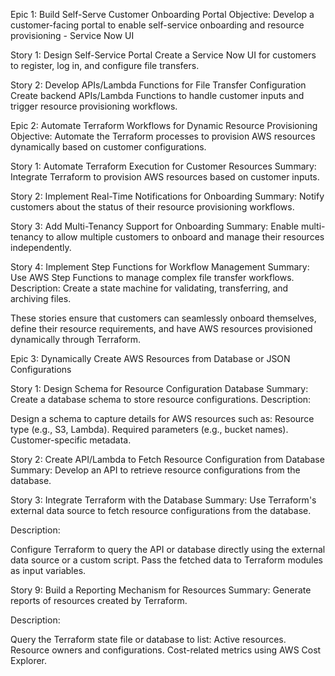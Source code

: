 Epic 1: Build Self-Serve Customer Onboarding Portal
Objective: Develop a customer-facing portal to enable self-service onboarding and resource provisioning - Service Now UI

Story 1: Design Self-Service Portal
Create a Service Now UI for customers to register, log in, and configure file transfers.

Story 2: Develop APIs/Lambda Functions for File Transfer Configuration
Create backend APIs/Lambda Functions to handle customer inputs and trigger resource provisioning workflows.

Epic 2: Automate Terraform Workflows for Dynamic Resource Provisioning
Objective: Automate the Terraform processes to provision AWS resources dynamically based on customer configurations.

Story 1: Automate Terraform Execution for Customer Resources
Summary: Integrate Terraform to provision AWS resources based on customer inputs.

Story 2: Implement Real-Time Notifications for Onboarding
Summary: Notify customers about the status of their resource provisioning workflows.

Story 3: Add Multi-Tenancy Support for Onboarding
Summary: Enable multi-tenancy to allow multiple customers to onboard and manage their resources independently.

Story 4: Implement Step Functions for Workflow Management
Summary: Use AWS Step Functions to manage complex file transfer workflows.
Description:
Create a state machine for validating, transferring, and archiving files.


These stories ensure that customers can seamlessly onboard themselves, define their resource requirements, and have AWS resources provisioned dynamically through Terraform. 

Epic 3: Dynamically Create AWS Resources from Database or JSON Configurations

Story 1: Design Schema for Resource Configuration Database
Summary: Create a database schema to store resource configurations.
Description:

Design a schema to capture details for AWS resources such as:
Resource type (e.g., S3, Lambda).
Required parameters (e.g., bucket names).
Customer-specific metadata.

Story 2: Create API/Lambda to Fetch Resource Configuration from Database
Summary: Develop an API to retrieve resource configurations from the database.

Story 3: Integrate Terraform with the Database
Summary: Use Terraform's external data source to fetch resource configurations from the database.

Description:

Configure Terraform to query the API or database directly using the external data source or a custom script.
Pass the fetched data to Terraform modules as input variables.

Story 9: Build a Reporting Mechanism for Resources
Summary: Generate reports of resources created by Terraform.

Description:

Query the Terraform state file or database to list:
Active resources.
Resource owners and configurations.
Cost-related metrics using AWS Cost Explorer.











